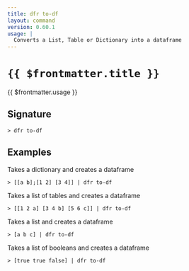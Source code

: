 ```yaml
---
title: dfr to-df
layout: command
version: 0.60.1
usage: |
  Converts a List, Table or Dictionary into a dataframe
---
```


# `{{ $frontmatter.title }}`

<div style='white-space: pre-wrap;'>{{ $frontmatter.usage }}</div>

## Signature

`> dfr to-df `

## Examples

Takes a dictionary and creates a dataframe

```shell
> [[a b];[1 2] [3 4]] | dfr to-df
```

Takes a list of tables and creates a dataframe

```shell
> [[1 2 a] [3 4 b] [5 6 c]] | dfr to-df
```

Takes a list and creates a dataframe

```shell
> [a b c] | dfr to-df
```

Takes a list of booleans and creates a dataframe

```shell
> [true true false] | dfr to-df
```

